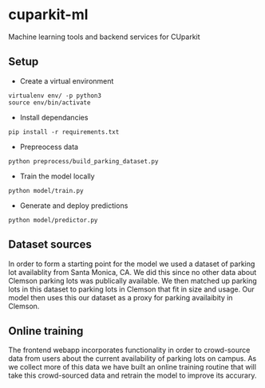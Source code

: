 # cuparkit-ml
Machine learning tools and backend services for CUparkit

## Setup
* Create a virtual environment
```
virtualenv env/ -p python3
source env/bin/activate
```
* Install dependancies
```
pip install -r requirements.txt
```
* Prepreocess data
```
python preprocess/build_parking_dataset.py
```
* Train the model locally
```
python model/train.py
```
* Generate and deploy predictions
```
python model/predictor.py
```

## Dataset sources
In order to form a starting point for the model we used a dataset of parking lot availablity from Santa Monica, CA. We did this since no other data about Clemson parking lots was publically available. We then matched up parking lots in this dataset to parking lots in Clemson that fit in size and usage. Our model then uses this our dataset as a proxy for parking availaibity in Clemson.

## Online training
The frontend webapp incorporates functionality in order to crowd-source data from users about the current availability of parking lots on campus. As we collect more of this data we have built an online training routine that will take this crowd-sourced data and retrain the model to improve its accurary. 